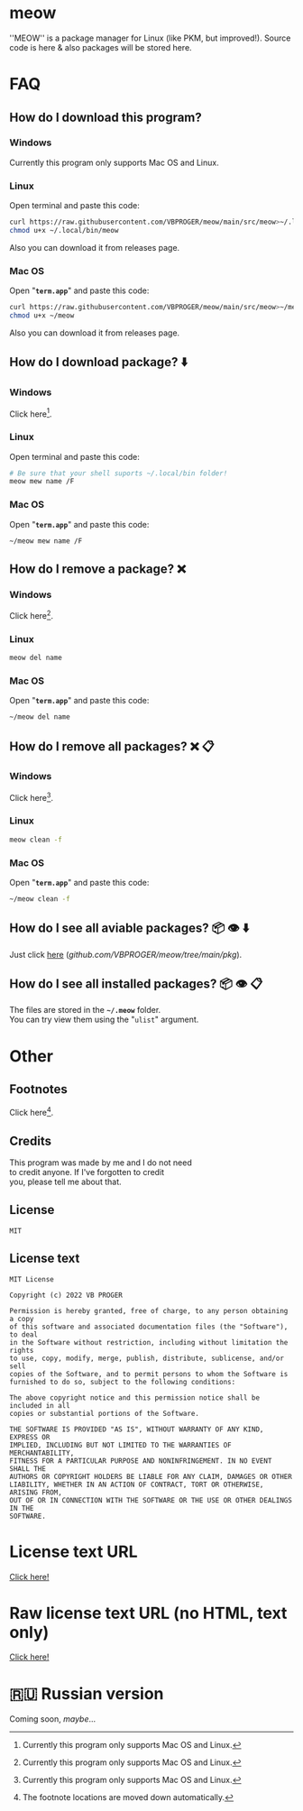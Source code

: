 # meow
''MEOW'' is a package manager for Linux (like PKM, but improved!). Source code is here &amp; also packages will be stored here.
# FAQ
## How do I download this program?
### Windows
Currently this program only supports Mac OS and Linux.
### Linux
Open terminal and paste this code:
```bash
curl https://raw.githubusercontent.com/VBPROGER/meow/main/src/meow>~/.local/bin/meow 2>/dev/null;
chmod u+x ~/.local/bin/meow
```
Also you can download it from releases page.
### Mac OS
Open "**`term.app`**" and paste this code:
```bash
curl https://raw.githubusercontent.com/VBPROGER/meow/main/src/meow>~/meow 2>/dev/null;
chmod u+x ~/meow
```
Also you can download it from releases page.
## How do I download package? ⬇️
### Windows
Click here[^notsupported].
### Linux
Open terminal and paste this code:
```bash
# Be sure that your shell suports ~/.local/bin folder!
meow mew name /F
```
### Mac OS
Open "**`term.app`**" and paste this code:
```bash
~/meow mew name /F
```
## How do I remove a package? :x:
### Windows
Click here[^notsupported].
### Linux
```bash
meow del name
```
### Mac OS
Open "**`term.app`**" and paste this code:
```bash
~/meow del name
```
## How do I remove all packages? :x: :clipboard:
### Windows
Click here[^notsupported].
### Linux
```bash
meow clean -f
```
### Mac OS
Open "**`term.app`**" and paste this code:
```bash
~/meow clean -f
```
## How do I see all aviable packages? 📦 :eye: ⬇️
Just click [here](https://github.com/VBPROGER/meow/tree/main/pkg) \(*github.com/VBPROGER/meow/tree/main/pkg*\).
## How do I see all installed packages? 📦 :eye: :clipboard:
The files are stored in the **`~/.meow`** folder.<br>
You can try view them using the "`ulist`" argument.
<br>
# Other
## Footnotes
Click here[^footnotesmoved].
[^footnotesmoved]: The footnote locations are moved down automatically.
[^notsupported]: Currently this program only supports Mac OS and Linux.
[^notaviablemethod]: Sorry, this method/function is not aviable yet.
## Credits
This program was made by me and I do not need<br>
to credit anyone. If I've forgotten to credit<br>
you, please tell me about that.
## License
`MIT`
## License text
```text/plain
MIT License

Copyright (c) 2022 VB PROGER

Permission is hereby granted, free of charge, to any person obtaining a copy
of this software and associated documentation files (the "Software"), to deal
in the Software without restriction, including without limitation the rights
to use, copy, modify, merge, publish, distribute, sublicense, and/or sell
copies of the Software, and to permit persons to whom the Software is
furnished to do so, subject to the following conditions:

The above copyright notice and this permission notice shall be included in all
copies or substantial portions of the Software.

THE SOFTWARE IS PROVIDED "AS IS", WITHOUT WARRANTY OF ANY KIND, EXPRESS OR
IMPLIED, INCLUDING BUT NOT LIMITED TO THE WARRANTIES OF MERCHANTABILITY,
FITNESS FOR A PARTICULAR PURPOSE AND NONINFRINGEMENT. IN NO EVENT SHALL THE
AUTHORS OR COPYRIGHT HOLDERS BE LIABLE FOR ANY CLAIM, DAMAGES OR OTHER
LIABILITY, WHETHER IN AN ACTION OF CONTRACT, TORT OR OTHERWISE, ARISING FROM,
OUT OF OR IN CONNECTION WITH THE SOFTWARE OR THE USE OR OTHER DEALINGS IN THE
SOFTWARE.
```
# License text URL
[Click here!](https://github.com/VBPROGER/meow/blob/main/LICENSE)
# Raw license text URL (no HTML, text only)
[Click here!](https://raw.githubusercontent.com/VBPROGER/meow/main/LICENSE)
# 🇷🇺 Russian version
Coming soon, *maybe*...
